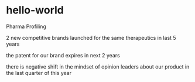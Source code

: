 # hello-world
Pharma Profiling

2 new competitive brands launched for the same therapeutics in last 5 years

the patent for our brand expires in next 2 years

there is negative shift in the mindset of opinion leaders about our product in the last quarter of this year

